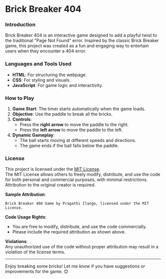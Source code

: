 # **Brick Breaker 404**

### **Introduction**
Brick Breaker 404 is an interactive game designed to add a playful twist to the traditional "Page Not Found" error. Inspired by the classic Brick Breaker game, this project was created as a fun and engaging way to entertain users when they encounter a 404 error.

### **Languages and Tools Used**
- **HTML**: For structuring the webpage.  
- **CSS**: For styling and visuals.  
- **JavaScript**: For game logic and interactivity.  

### **How to Play**
1. **Game Start**: The timer starts automatically when the game loads.  
2. **Objective**: Use the paddle to break all the bricks.  
3. **Controls**:  
   - Press the **right arrow** to move the paddle to the right.  
   - Press the **left arrow** to move the paddle to the left.  
4. **Dynamic Gameplay**:  
   - The ball starts moving at different speeds and directions.  
   - The game ends if the ball falls below the paddle.  

### **License**
This project is licensed under the [MIT License](https://opensource.org/licenses/MIT).  
The MIT License allows others to freely modify, distribute, and use the code for both personal and commercial purposes, with minimal restrictions. Attribution to the original creator is required.

**Sample Attribution**:  
```
Brick Breaker 404 Game by Pragathi Ilango, licensed under the MIT License.  
```

**Code Usage Rights**:  
- You are free to modify, distribute, and use the code commercially.
- Please include the required attribution as shown above.

**Violations**:  
Any unauthorized use of the code without proper attribution may result in a violation of the license terms.

---

Enjoy breaking some bricks! Let me know if you have suggestions or improvements for the game. 😊
